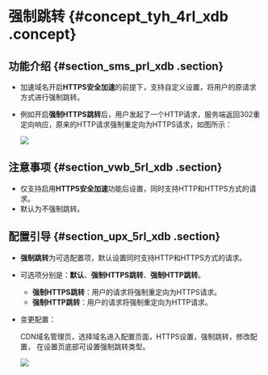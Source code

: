 # 强制跳转 {#concept_tyh_4rl_xdb .concept}

## 功能介绍 {#section_sms_prl_xdb .section}

-   加速域名开启**HTTPS安全加速**的前提下，支持自定义设置，将用户的原请求方式进行强制跳转。
-   例如开启**强制HTTPS跳转**后，用户发起了一个HTTP请求，服务端返回302重定向响应，原来的HTTP请求强制重定向为HTTPS请求，如图所示：

    ![](http://static-aliyun-doc.oss-cn-hangzhou.aliyuncs.com/assets/img/5136/3707_zh-CN.png)


## 注意事项 {#section_vwb_5rl_xdb .section}

-   仅支持启用**HTTPS安全加速**功能后设置，同时支持HTTP和HTTPS方式的请求。
-   默认为不强制跳转。

## 配置引导 {#section_upx_5rl_xdb .section}

-   **强制跳转**为可选配置项，默认设置同时支持HTTP和HTTPS方式的请求。
-   可选项分别是：**默认**、**强制HTTPS跳转**、**强制HTTP跳转**。
    -   **强制HTTPS跳转**：用户的请求将强制重定向为HTTPS请求。
    -   **强制HTTP跳转**：用户的请求将强制重定向为HTTP请求。
-   变更配置：

    CDN域名管理页，选择域名进入配置页面，HTTPS设置，强制跳转，修改配置， 在设置页底部可设置强制跳转类型。

    ![](http://static-aliyun-doc.oss-cn-hangzhou.aliyuncs.com/assets/img/5136/3708_zh-CN.png)


